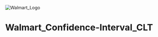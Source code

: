 ![Walmart_Logo](https://seanblake.me/bytes/walmart_files/walmart_01.png)
# Walmart_Confidence-Interval_CLT

